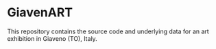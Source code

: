 # GiavenART

This repository contains the source code and underlying data for an art exhibition in Giaveno (TO), Italy.

